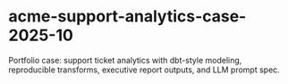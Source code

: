 # acme-support-analytics-case-2025-10
Portfolio case: support ticket analytics with dbt-style modeling, reproducible transforms, executive report outputs, and LLM prompt spec.
